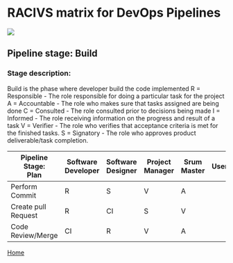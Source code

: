 # __RACIVS matrix for DevOps Pipelines__   

<img src="https://user-images.githubusercontent.com/10748736/112030685-6c81be80-8b32-11eb-94b8-c2c01b8f4581.png">

## __Pipeline stage:__  Build  
### __Stage description:__  

Build is the phase where developer build the code implemented 
R = Responsible - The role responsible for doing a particular task for the project
A = Accountable - The role who makes sure that tasks assigned are being done
C = Consulted -  The role consulted prior to decisions being made
I = Informed -  The role receiving information on the progress and result of a task
V = Verifier - The role who verifies that acceptance criteria is met for the finished tasks.
S = Signatory - The role who approves product deliverable/task completion.


| Pipeline Stage:<br>Plan  |Software Developer  | Software Designer  |Project Manager  |Srum Master  | User    | Product Owner    |
|------------------------  |------------------- |------------------- |---------------- |------------ |-------- |-----------------
| Perform Commit           |         R          |        S           |       V         |     A       |         |        CI         |
| Create pull Request      |         R          |        CI          |       S         |     V       |         |        A          |
| Code Review/Merge        |         CI         |        R           |       V         |     A       |         |        S          |

                    
  
  
[Home](../index.md)  
